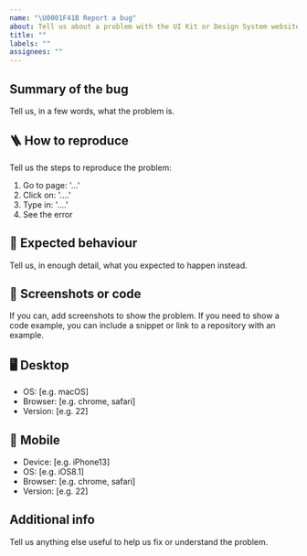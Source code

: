 ```yaml
---
name: "\U0001F41B Report a bug"
about: Tell us about a problem with the UI Kit or Design System website.
title: ""
labels: ""
assignees: ""
---
```


## Summary of the bug

Tell us, in a few words, what the problem is.

## 🪜 How to reproduce

Tell us the steps to reproduce the problem:

1. Go to page: '...'
2. Click on: '....'
3. Type in: '....'
4. See the error

## 🧐 Expected behaviour

Tell us, in enough detail, what you expected to happen instead.

## 📸 Screenshots or code

If you can, add screenshots to show the problem. If you need to show a code example, you can include a snippet or link to a repository with an example.

## 🖥 Desktop

- OS: [e.g. macOS]
- Browser: [e.g. chrome, safari]
- Version: [e.g. 22]

## 📱 Mobile

- Device: [e.g. iPhone13]
- OS: [e.g. iOS8.1]
- Browser: [e.g. chrome, safari]
- Version: [e.g. 22]

## Additional info

Tell us anything else useful to help us fix or understand the problem.

